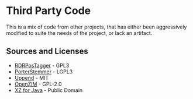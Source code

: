 # Third Party Code

This is a mix of code from other projects, that has either been aggressively modified to suite the needs of the project,
or lack an artifact.

## Sources and Licenses
* [RDRPosTagger](https://github.com/datquocnguyen/RDRPOSTagger) - GPL3
* [PorterStemmer](https://github.com/caarmen/porter-stemmer) - LGPL3
* [Uppend](https://github.com/upserve/uppend) - MIT
* [OpenZIM](https://github.com/openzim/libzim) - GPL-2.0
* [XZ for Java](https://tukaani.org/xz/) - Public Domain